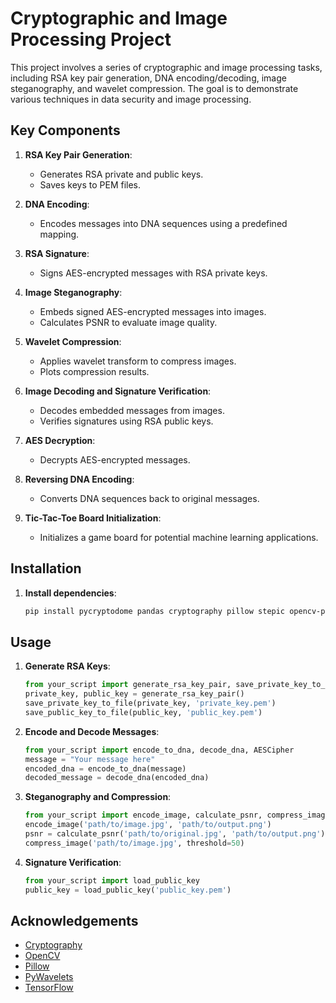 # Cryptographic and Image Processing Project

This project involves a series of cryptographic and image processing tasks, including RSA key pair generation, DNA encoding/decoding, image steganography, and wavelet compression. The goal is to demonstrate various techniques in data security and image processing.

## Key Components

1. **RSA Key Pair Generation**:
   - Generates RSA private and public keys.
   - Saves keys to PEM files.

2. **DNA Encoding**:
   - Encodes messages into DNA sequences using a predefined mapping.

3. **RSA Signature**:
   - Signs AES-encrypted messages with RSA private keys.

4. **Image Steganography**:
   - Embeds signed AES-encrypted messages into images.
   - Calculates PSNR to evaluate image quality.

5. **Wavelet Compression**:
   - Applies wavelet transform to compress images.
   - Plots compression results.

6. **Image Decoding and Signature Verification**:
   - Decodes embedded messages from images.
   - Verifies signatures using RSA public keys.

7. **AES Decryption**:
   - Decrypts AES-encrypted messages.

8. **Reversing DNA Encoding**:
   - Converts DNA sequences back to original messages.

9. **Tic-Tac-Toe Board Initialization**:
   - Initializes a game board for potential machine learning applications.

## Installation


1. **Install dependencies**:
    ```bash
    pip install pycryptodome pandas cryptography pillow stepic opencv-python pywavelets matplotlib tensorflow
    ```

## Usage

1. **Generate RSA Keys**:
    ```python
    from your_script import generate_rsa_key_pair, save_private_key_to_file, save_public_key_to_file
    private_key, public_key = generate_rsa_key_pair()
    save_private_key_to_file(private_key, 'private_key.pem')
    save_public_key_to_file(public_key, 'public_key.pem')
    ```

2. **Encode and Decode Messages**:
    ```python
    from your_script import encode_to_dna, decode_dna, AESCipher
    message = "Your message here"
    encoded_dna = encode_to_dna(message)
    decoded_message = decode_dna(encoded_dna)
    ```

3. **Steganography and Compression**:
    ```python
    from your_script import encode_image, calculate_psnr, compress_image
    encode_image('path/to/image.jpg', 'path/to/output.png')
    psnr = calculate_psnr('path/to/original.jpg', 'path/to/output.png')
    compress_image('path/to/image.jpg', threshold=50)
    ```

4. **Signature Verification**:
    ```python
    from your_script import load_public_key
    public_key = load_public_key('public_key.pem')
    ```

## Acknowledgements

- [Cryptography](https://cryptography.io/)
- [OpenCV](https://opencv.org/)
- [Pillow](https://pillow.readthedocs.io/en/stable/)
- [PyWavelets](https://pywavelets.readthedocs.io/en/latest/)
- [TensorFlow](https://www.tensorflow.org/)
